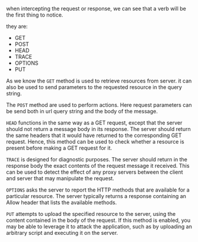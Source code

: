 when intercepting the request or response, we can see that a verb will be the first thing to notice.

they are: 
- GET
- POST
- HEAD
- TRACE 
- OPTIONS 
- PUT



 As  we know the `GET` method is used to retrieve resources from server. it can also be used to send parameters to the requested resource in the query string.

The `POST` method are used to perform actions. Here request parameters can be send both in url query string and the body of the message.

`HEAD` functions in the same way as a GET request, except that the server should not return a message body in its response. 
The server should return the same headers that it would have returned to the corresponding GET request.
Hence, this method can be used to check whether a resource is present before making a GET request for it.


`TRACE` is designed for diagnostic purposes. The server should return in the response body the exact contents of the request message it received. This can be used to detect the effect of any proxy servers between the client and server that may manipulate the request.

`OPTIONS` asks the server to report the HTTP methods that are available for a particular resource. The server typically returns a response containing an Allow header that lists the available methods.

`PUT` attempts to upload the specified resource to the server, using the content contained in the body of the request. If this method is enabled, you may be able to leverage it to attack the application, such as by uploading an arbitrary script and executing it on the server.